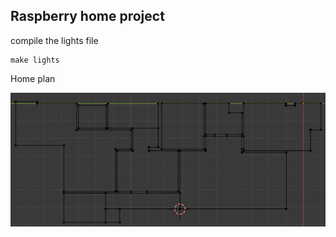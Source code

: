 ## Raspberry home project

compile the lights file
```
make lights
```

Home plan

![plan](imgs/plan.png)
